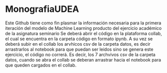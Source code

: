 # MonografiaUDEA
Este Github tiene como fin plasmar la información necesaria para la primera iteración del modelo de Machine Learning producto del ejercicio académico de la asignatura seminario 
Se deberá abrir el código en la plataforma collab, el cual se encuentra en la carpeta código en formato ipynb. A su vez se deberá subir en el collab los arvhicos csv de la carpeta datos, es decir arrastrarlos al notebook para que puedan ser leidos sino se genera este ejercicio, el código no correrá. Es decir, los 7 archvivos csv de la carpeta datos, cuando se abra el collab se deberan arrastrar hacia el notebook para que queden cargados en el collab. 




